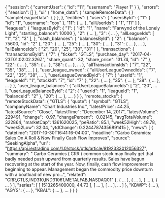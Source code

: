{
  "session": {
    "currentUser": {
      "id": "11",
      "username": "Player 1"
    }
  },
  "errors": {
    "session": []
  },
  "ui" {
    "home_data": {
      "sampleRemoteData": { }
      "sampleLeagueData": { }
    },
  },
  "entities": {
    "users": {
      "usersById": {
        "1": {
          "id": "1",
          "username": "coy"
        },
        "11": { ... },
      "allUserIds": [ "1", "11" ]
    },
    "leagues": {
      "leaguesById": {
        "1": {
          "id": "1",
          "name": "Farwynd of the Lonely Light",
          "starting_balance": 10000
        },
        "2": { ... },
        "3": { ... },
      "allLeagueIds": [ "1", "2", "3" ],
    },
    "cash_balances": {
      "balancesById": {
        "2": {
          "balance": 75600,
          "id": "2"
        },
        "20": { ... },
        "25": { ... },
        "30": { ... },
        "31": { ... },
        ...
      },
      "allBalanceIds": [ "2", "20", "25", "30", "31" ]
    },
    "transactions": {
      "transactionsById": {
        "7": {
          "ticker": "GTLS",
          "purchase_day": "2017-04-23T01:02:02.326Z",
          "share_quant": 32,
          "share_price": 131.74,
          "id": "7"
        },
        "22": { ... },
        "35": { ... },
        "38": { ... },
        ...
      },
      "allTransactionsIds": [ "7", "22", "35", "38", ... ]
    },
    "user_league_owned": {
      "allUserLeagueOwnedIds": [ "7", "22", "35", "38", ... ],
      "userLeagueOwnedById": {
        "7": {
          "userId": "1",
          "leagueId": "1",
          "stockId": "7",
          "id": "7"
        },
        "22": { ... },
        "35": { ... },
        "38": { ... },
        ...
      }
    },
    "user_league_balances": {
      "allUserLeagueBalanceIds": [ "2", "20", ... ],
      "userLeagueBalanceById": {
        "2": {
          "userId": "1",
          "leagueId": "1",
          "balanceId": "2"
        },
        "20": { ... },
        ....
      }
    }
  },
  "remote_stocks": {
    "remoteStockData": {
      "GTLS": {
        "quote": {
          "symbol": "GTLS",
          "companyName": "Chart Industries Inc.",
          "latestPrice": 44.25,
          "latestSource": "Close",
          "latestTime": "December 14, 2017",
          "latestVolume": 229491,
          "change": -0.97,
          "changePercent": -0.02145,
          "avgTotalVolume": 322864,
          "marketCap": 1361620025,
          "peRatio": 85.1,
          "week52High": 48.78,
          "week52Low": 32.04,
          "ytdChange": 0.22447874356891415
        },
        "news": [
          {
            "datetime": "2017-10-30T16:41:16-04:00",
            "headline": "Carbo Ceramics: Sales On A Roll & Now Finally Cash Flow Improves",
            "source": "SeekingAlpha",
            "url": "https://api.iextrading.com/1.0/stock/gtls/article/8192333012056327",
            "summary": "   Carbo Ceramics ( CRR ) common stock may finally get that badly needed push upward from quarterly results.  Sales have begun recovering at  the start of the year. Now, finally, cash flow improvement is beginning to appear. Management began the commodity price downturn with a boatload of new pro…",
            "related": "CRR,GTLS,IND310,IND31061,METALFAB,NASDAQ01"
          },
          { ... },
          { ... },
          { ... },
          { ... }
        ],
        "series": [
          [ 1513265400000, 44.73 ],
          [ ... ],
          [ ... ],
          ...
        ]
      },
      "KBWP": { ... },
      "AGYS": { ... },
      "KBAL": { ... },
      ...
    }
  }
}
